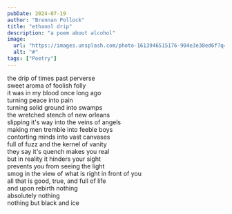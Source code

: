 ```yaml
---
pubDate: 2024-07-19
author: "Brennan Pollock"
title: "ethanol drip"
description: "a poem about alcohol"
image:
  url: "https://images.unsplash.com/photo-1613946515176-904e3e38ed6f?q=80&w=3270&auto=format&fit=crop&ixlib=rb-4.0.3&ixid=M3wxMjA3fDB8MHxwaG90by1wYWdlfHx8fGVufDB8fHx8fA%3D%3D"
  alt: "#"
tags: ["Poetry"]
---
```


the drip of times past perverse  
sweet aroma of foolish folly  
it was in my blood once long ago  
turning peace into pain  
turning solid ground into swamps  
the wretched stench of new orleans  
slipping it's way into the veins of angels  
making men tremble into feeble boys  
contorting minds into vast canvases  
full of fuzz and the kernel of vanity  
they say it's quench makes you real  
but in reality it hinders your sight  
prevents you from seeing the light  
smog in the view of what is right in front of you  
all that is good, true, and full of life  
and upon rebirth nothing  
absolutely nothing  
nothing but black and ice  